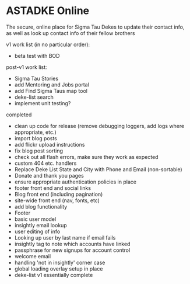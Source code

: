 # ASTADKE Online
The secure, online place for Sigma Tau Dekes to update their contact info, as well as look up contact info of their fellow brothers

v1 work list (in no particular order):
+ beta test with BOD

post-v1 work list:
+ Sigma Tau Stories
+ add Mentoring and Jobs portal
+ add Find Sigma Taus map tool
+ deke-list search
+ implement unit testing?

completed
+ clean up code for release (remove debugging loggers, add logs where appropriate, etc.)
+ import blog posts
+ add flickr upload instructions
+ fix blog post sorting
+ check out all flash errors, make sure they work as expected
+ custom 404 etc. handlers
+ Replace Deke List State and City with Phone and Email (non-sortable)
+ Donate and thank you pages
+ ensure appropriate authentication policies in place
+ footer front end and social links
+ Blog front end (including pagination)
+ site-wide front end (nav, fonts, etc)
+ add blog functionality
+ Footer
+ basic user model
+ insightly email lookup
+ user editing of info
+ Looking up user by last name if email fails
+ insightly tag to note which accounts have linked
+ passphrase for new signups for account control
+ welcome email
+ handling 'not in insightly' corner case
+ global loading overlay setup in place
+ deke-list v1 essentially complete